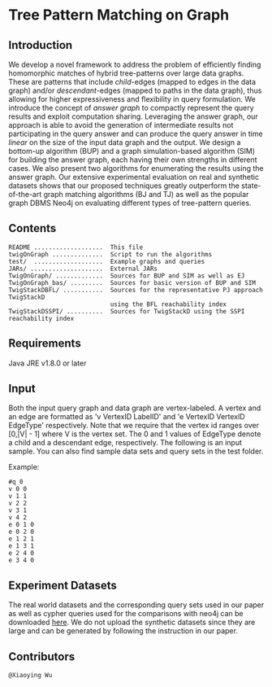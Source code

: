 # Tree Pattern Matching on Graph
## Introduction
We develop a novel framework to address the problem of efficiently finding homomorphic matches of hybrid tree-patterns over large data graphs. These are patterns that include *child*-edges (mapped to edges in the data graph) and/or *descendant*-edges (mapped to paths in the data graph), thus allowing for higher expressiveness and flexibility in query formulation. We introduce the concept of *answer graph* to compactly represent the query results and exploit computation sharing. Leveraging the answer graph, our approach is able to avoid the generation of intermediate results not participating in the query answer and can produce the query answer in time *linear* on the size of the input data graph and the output. We design a bottom-up algorithm (BUP) and a graph simulation-based algorithm (SIM) for building the answer graph, each having their own strengths in different cases. We also present two algorithms for enumerating the results using the answer graph. Our extensive experimental evaluation on real and synthetic datasets shows that our proposed techniques greatly outperform the state-of-the-art graph matching algorithms (BJ and TJ) as well as the popular graph DBMS Neo4j on evaluating different types of tree-pattern queries.


## Contents

    README ...................  This file
    twigOnGraph ..............  Script to run the algorithms
    test/  ...................  Example graphs and queries
    JARs/ ....................  External JARs
    TwigOnGraph/ .............  Sources for BUP and SIM as well as EJ
    TwigOnGraph_bas/ .........  Sources for basic version of BUP and SIM
    TwigStackDBFL/ ...........  Sources for the representative PJ approach TwigStackD 
                                using the BFL reachability index
    TwigStackDSSPI/ ..........  Sources for TwigStackD using the SSPI reachability index


## Requirements

Java JRE v1.8.0 or later

## Input
Both the input query graph and data graph are vertex-labeled. A vertex and an edge are formatted
as 'v VertexID LabelID' and 'e VertexID VertexID EdgeType' respectively. Note that we require that the vertex
id ranges over [0,|V| - 1] where V is the vertex set. The 0 and 1 values of EdgeType denote a child and a descendant edge, respectively. The following is an input sample. You can also find sample data sets and query sets in the test folder.

Example:

```
#q 0
v 0 0 
v 1 1 
v 2 2 
v 3 1 
v 4 2 
e 0 1 0
e 0 2 0
e 1 2 1 
e 1 3 1
e 2 4 0
e 3 4 0
```

## Experiment Datasets

The real world datasets and the corresponding query sets used in our paper as well as cypher queries used for the comparisons with neo4j can be downloaded [here](https://drive.google.com/drive/folders/1JTpypF_-LEBOaeRvCEIuwXAE7bjSt6ST?usp=sharing). We do not upload the synthetic datasets since they are large and can be generated by following the instruction in our paper.

## Contributors

    @Xiaoying Wu

